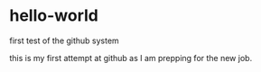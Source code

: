 # hello-world
first test of the github system

this is my first attempt at github as I am prepping for the new job.
